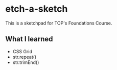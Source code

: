 # etch-a-sketch

This is a sketchpad for TOP's Foundations Course.

## What I learned

* CSS Grid
* str.repeat()
* str.trimEnd()